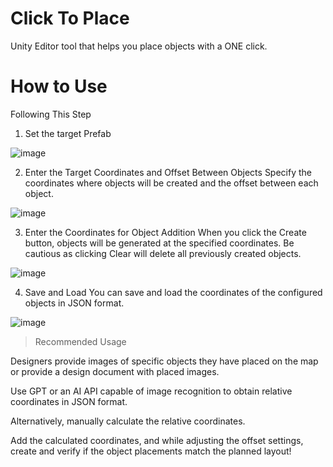 # Click To Place

Unity Editor tool that helps you place objects with a ONE click.

# How to Use

Following This Step

1. Set the target Prefab

![image](https://github.com/twozeronine/oban-exporter/assets/67315288/45f41399-1028-46fe-9dbc-a1b052670935)

2. Enter the Target Coordinates and Offset Between Objects
   Specify the coordinates where objects will be created and the offset between each object.

![image](https://github.com/twozeronine/oban-exporter/assets/67315288/88b6c718-9538-4f0c-b016-841bc4ee7df9)

3. Enter the Coordinates for Object Addition
   When you click the Create button, objects will be generated at the specified coordinates. Be cautious as clicking Clear will delete all previously created objects.

![image](https://github.com/twozeronine/oban-exporter/assets/67315288/51e95d23-272e-41e9-8090-076dd71ce47c)

4. Save and Load
   You can save and load the coordinates of the configured objects in JSON format.

![image](https://github.com/twozeronine/oban-exporter/assets/67315288/34c5acfe-6634-4ac2-90fc-0aa96601e8ff)

> Recommended Usage

Designers provide images of specific objects they have placed on the map or provide a design document with placed images.

Use GPT or an AI API capable of image recognition to obtain relative coordinates in JSON format.

Alternatively, manually calculate the relative coordinates.

Add the calculated coordinates, and while adjusting the offset settings, create and verify if the object placements match the planned layout!
